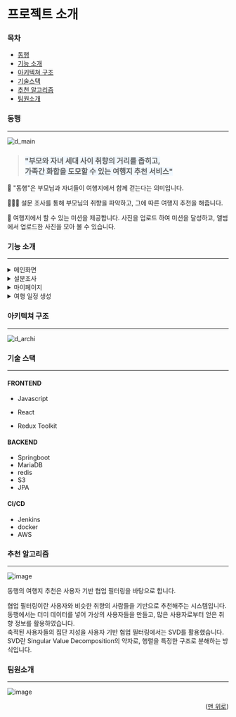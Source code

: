 # 프로젝트 소개

### 목차

- [동행](#동행)
- [기능 소개](#기능-소개)
- [아키텍쳐 구조](#아키텍쳐-구조)
- [기술스택](#기술스택)
- [추천 알고리즘](#추천-알고리즘)
- [팀원소개](#팀원소개)



### 동행

---------------------------------

![d_main](https://user-images.githubusercontent.com/97646028/204224125-0dd0a486-5b5c-4626-9c55-fb425ad8a5ec.png)

> ### <span style="background-color:#f1f8ff">"부모와 자녀 세대 사이 취향의 거리를 좁히고, <br>가족간 화합을 도모할 수 있는 여행지 추천 서비스"</span>

💞 "동행"은 부모님과 자녀들이 여행지에서 함께 걷는다는 의미입니다. 

👨‍👩‍👧 설문 조사를 통해 부모님의 취향을 파악하고, 그에 따른 여행지 추천을 해줍니다.

📸 여행지에서 할 수 있는 미션을 제공합니다. 사진을 업로드 하여 미션을 달성하고, 앨범에서 업로드한 사진을 모아 볼 수 있습니다.



### 기능 소개

--------------------------------------

<details>
<summary>메인화면</summary>
<div markdown="1">       
<img src=https://user-images.githubusercontent.com/97646028/204214846-4911a7e1-2c9e-4dc3-8112-a48db047ac52.gif>
<div>
맨 처음 들어가면 보이는 메인 화면입니다.<br/>
상단 네비게이션 바를 통해 여행 일정 생성, 마이페이지, 로그아웃 페이지로 이동합니다.
</div>
<img src=https://user-images.githubusercontent.com/97646028/204218501-61088254-19a3-4f1e-b684-c32a52798c12.gif>
    <div>
    스크롤을 내리면 현재 진행중인 여행 일정과 미션을 확인할 수 있습니다.<br>
        미션은 랜덤으로 3개가 제공됩니다. 마음에 들지 않을 시 새로고침 버튼을 눌러 바꿀 수 있습니다.<br>
        부모님과 즐기고 싶은 미션이 있을 경우 직접 추가할 수 있습니다.<br>
        가장 하단의 CLICK 버튼을 누르면 부모님에게 설문조사를 보낼 수 있는 페이지로 이동합니다.<br>
    </div>
</div>
</details>



<details>
<summary>설문조사</summary>
<div markdown="1">       
<img src=https://user-images.githubusercontent.com/97646028/204218626-dc13bf94-387e-498c-8fc4-6685e8baa4e2.gif>
    부모님의 여행 취향에 대한 설문조사입니다.<br>
    설문 링크 복사하기를 누르면 랜덤으로 생성된 링크가 복사됩니다.<br>
    이 링크를 카카오톡으로 공유하면 부모님이 직접 설문을 합니다.<br>
<img src=https://user-images.githubusercontent.com/97646028/204218554-dd1126b6-67b6-4499-a7e7-5cb041435680.gif>
    설문은 총 12개의 질문으로 이루어져있고 부모님을 배려하여 최대한 간단하게 답변할 수 있습니다.<br>
    이 결과를 바탕으로 여행 일정 생성 시 부모님이 선호할 만한 여행지를 먼저 띄워줍니다.
</div>
</details>



<details>
<summary>마이페이지</summary>
<div markdown="1">       
<img src=https://user-images.githubusercontent.com/97646028/204218791-02619d2b-c177-407f-ae12-44d1260d95f8.gif>
    마이페이지에서는 크게 내 정보와 지난 여행을 확인할 수 있습니다.<br>
    내 정보에서는 회원 정보를 수정하거나 탈퇴합니다.<br>
<img src=https://user-images.githubusercontent.com/97646028/204218880-a351ddc0-a480-4b3e-8df8-337a68927c2d.gif>
    지난 여행에서는 미션을 위해 업로드한 사진들을 여행 일정별로 모아 앨범처럼 볼 수 있습니다.<br>
    또한 지난 여행 일정과 방문했던 여행지 열람 기능을 구현했습니다.<br>
</div>
</details>



<details>
<summary>여행 일정 생성</summary>
<div markdown="1">       
<img src=https://user-images.githubusercontent.com/97646028/204221814-acfdb1e7-720a-430a-9667-2016ad1c0887.gif>
   여행 일정 생성을 위해 날짜를 선택합니다. <br>
   여행 가고 싶은 지역을 확대한 뒤 추천 받기를 누르면 추천 여행지와 음식점이 뜹니다.<br>
   원하는 곳을 골라 추가하거나 순서를 바꿔서 나만의 여행일정을 생성합니다.<br>
</div>
</details>



### 아키텍쳐 구조

------------------------------

![d_archi](https://user-images.githubusercontent.com/97646028/204222931-1a1a7b21-ff2c-4309-b4ef-fd89cf399988.png)



### 기술 스택

--------------------------

#### FRONTEND

- Javascript
- React

- Redux Toolkit

#### BACKEND

- Springboot
- MariaDB
- redis
- S3
- JPA

#### CI/CD

- Jenkins
- docker
- AWS



### 추천 알고리즘

-------------------------------

![image](https://user-images.githubusercontent.com/97646028/204227503-0bfee243-7ced-439f-96b2-069e308516fb.png)

동행의 여행지 추천은 사용자 기반 협업 필터링을 바탕으로 합니다. <br>

협업 필터링이란 사용자와 비슷한 취향의 사람들을 기반으로 추천해주는 시스템입니다.<br> 동행에서는 더미 데이터를 넣어 가상의 사용자들을 만들고,  많은 사용자로부터 얻은 취향 정보를 활용하였습니다. <br>축적된 사용자들의 집단 지성을 사용자 기반 협업 필터링에서는 SVD를 활용했습니다. <br>SVD란 Singular Value Decomposition의 약자로, 행렬을 특정한 구조로 분해하는 방식입니다.



### 팀원소개

------------------------

![image](https://user-images.githubusercontent.com/97646028/204227315-c802036c-c103-4040-9791-5740e10aa473.png)

<p align="right">(<a href="#">맨 위로</a>)</p>